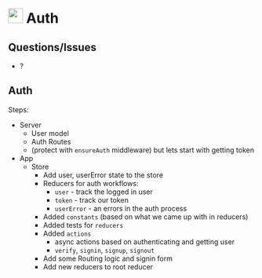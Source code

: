 <img src="https://cloud.githubusercontent.com/assets/478864/22186847/68223ce6-e0b1-11e6-8a62-0e3edc96725e.png" width=30> Auth
===

## Questions/Issues

* ?

## Auth

Steps:
* Server
  * User model
  * Auth Routes
  * (protect with `ensureAuth` middleware) but lets start with getting token
* App
  * Store
    * Add user, userError state to the store
    * Reducers for auth workflows:
      * `user` - track the logged in user
      * `token` - track our token
      * `userError` - an errors in the auth process
    * Added `constants` (based on what we came up with in reducers)
    * Added tests for `reducers`
    * Added `actions`
      * async actions based on authenticating and getting user
      * `verify`, `signin`, `signup`, `signout`
    * Add some Routing logic and signin form
    * Add new reducers to root reducer
